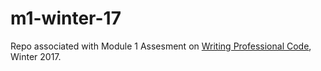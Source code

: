 # m1-winter-17
Repo associated with Module 1 Assesment on [Writing Professional Code](https://www.edx.org/course/writing-professional-code-microsoft-dev275x), Winter 2017.
